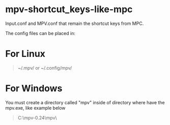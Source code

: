 # mpv-shortcut_keys-like-mpc
Input.conf and MPV.conf that remain the shortcut keys from MPC.


The config files can be placed in:

# For Linux

> ~/.mpv/ or ~/.config/mpv/


# For Windows

You must create a directory called "mpv" inside of directory where have the mpv.exe, like example below
> C:\mpv-0.24\mpv\
